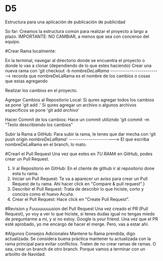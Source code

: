 # D5
Estructura para una aplicación de publicación de publicidad 

So far: 
  Creamos la estructura común para realizar el proyecto a largo a plazo. IMPORTANTE: NO CAMBIAR, a menos que sea con concenso del equipo. 

#Crear Rama localmente: 
  
En la terminal, navegar al directorio donde se encuentra el proyecto o donde lo vas a clonar (dependiendo de lo que estes haciendo)
Crear una nueva rama con 'git checkout -b *nombreDeLaRama* --------------------------> recorda que nombreDeLaRama es el nombre de los cambios o cosas que estas agregando

Realizar los cambios en el proyecto.

Agregar Cambios al Repositorio Local: 
Si qures agregar todos los cambios se pone 'git add .'
Si qures agregar un archivo o algunos archivos especificos se pone 'git add *archivo*'

Hacer Commit de los cambios:
Hace un commit utilizndo 'git commit -m "Texto describiendo los cambios"

Subir la Rama a GitHub:
Para subir la rama, le tenes que dar mecha con 'git push origin *nombreDeLaRama*' -----------------------> El que escriba nombreDeLaRama en el branch, lo mato. 


#Crearl el Pull Request
Una vez que estes en *TU RAMA* en GitHub, podes crear un Pull Request. 
  1. Ir al Repositorio en GitHub: En el cliente de github ir al repositorio done esta tu rama.
  2. Iniciar un Pull Request: Te va a aparecer un aviso para crear un Pull Request de tu rama. Ahí hacer click en "Compare & pull request".}
  3. Describir el Pull Request: Trata de describir lo que hiciste, corto y concizo como el huevo Acuña.
  4. Crear el Pull Request: Hace click en "Create Pull Request".


#Revision y Fuuuuuuuusion del Pull Request
Una vez creado el PR (Pull Request), yo voy a ver lo que hiciste, si tenes dudas igual no tengas miedo de preguntarme a mi, y si no estoy. Google is your friend. 
Una vez que el PR esté aprobado, yo me encargo de hacer el merge. Pero, vas a estar ahí. 

#Algunos Consejos Adicionales
Mantene tu Rama prendida, digo actualizada:
Se considera buena práctica mantener tu actualizada con la rama principal para evitar conflictos. 
Traten de no crear ramas de ramas. O sea, crear un branch de otro branch. Porque vamos a terminar con un arbolito de Navidad. 
